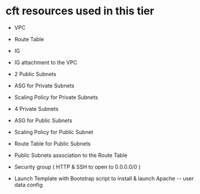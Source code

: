 # cft resources used in this tier 

* VPC
* Route Table
* IG
* IG attachment to the VPC

* 2 Public Subnets
* ASG for Private Subnets
* Scaling Policy for Private Subnets

* 4 Private Subnets
* ASG for Public Subnets
* Scaling Policy for Public Subnet
* Route Table for Public Subnets
* Public Subnets association to the Route Table

* Security group ( HTTP & SSH to open to 0.0.0.0/0 )
* Launch Template with Bootstrap script to install & launch Apache -- user data config
